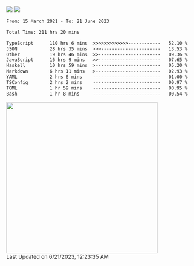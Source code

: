 <div>
  <img src="https://github-readme-stats.vercel.app/api?username=naporin0624&count_private=true&show_icons=true" />
  <img src="https://github-readme-stats.vercel.app/api/top-langs/?username=naporin0624&layout=compact&hide=css" />
  <!--START_SECTION:waka-->

```txt
From: 15 March 2021 - To: 21 June 2023

Total Time: 211 hrs 20 mins

TypeScript      110 hrs 6 mins  >>>>>>>>>>>>>------------   52.10 %
JSON            28 hrs 35 mins  >>>----------------------   13.53 %
Other           19 hrs 46 mins  >>-----------------------   09.36 %
JavaScript      16 hrs 9 mins   >>-----------------------   07.65 %
Haskell         10 hrs 59 mins  >------------------------   05.20 %
Markdown        6 hrs 11 mins   >------------------------   02.93 %
YAML            2 hrs 6 mins    -------------------------   01.00 %
TSConfig        2 hrs 2 mins    -------------------------   00.97 %
TOML            1 hr 59 mins    -------------------------   00.95 %
Bash            1 hr 8 mins     -------------------------   00.54 %
```

<!--END_SECTION:waka-->
  
  <!--START_SECTION:lapras-card-->
<a href="https://lapras.com/public/CDQE7TF" target="_blank" rel="noopener noreferrer"><img src="https://lapras-card-generator.vercel.app/api/svg?e=3.68&b=3.48&i=3.51&b1=%23232323&b2=%236d6d6d&i1=%23212121&i2=%23818181&l=ja" width="400" ></a>  
Last Updated on 6/21/2023, 12:23:35 AM
<!--END_SECTION:lapras-card-->
</div>
